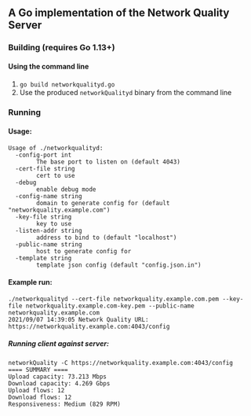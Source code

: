
## A Go implementation of the Network Quality Server

### Building (requires Go 1.13+)

#### Using the command line

1. `go build networkqualityd.go`
1. Use the produced `networkQualityd` binary from the command line

### Running

#### Usage:

```
Usage of ./networkqualityd:
  -config-port int
    	The base port to listen on (default 4043)
  -cert-file string
    	cert to use
  -debug
    	enable debug mode
  -config-name string
    	domain to generate config for (default "networkquality.example.com")
  -key-file string
    	key to use
  -listen-addr string
    	address to bind to (default "localhost")
  -public-name string
    	host to generate config for
  -template string
    	template json config (default "config.json.in")
```

#### Example run:

```
./networkqualityd --cert-file networkquality.example.com.pem --key-file networkquality.example.com-key.pem --public-name networkquality.example.com
2021/09/07 14:39:05 Network Quality URL: https://networkquality.example.com:4043/config
```

##### Running client against server:
```
networkQuality -C https://networkquality.example.com:4043/config
==== SUMMARY ====
Upload capacity: 73.213 Mbps
Download capacity: 4.269 Gbps
Upload flows: 12
Download flows: 12
Responsiveness: Medium (829 RPM)
```
